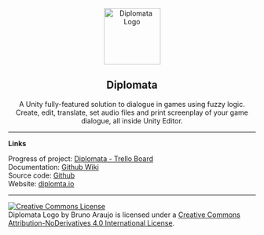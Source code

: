 <center><img src="https://raw.githubusercontent.com/lavaleak/diplomata/master/Diplomata/Editor/Editor%20Default%20Resources/DIPLOMATA-Logo_CC-BY-ND_by-Bruno-Araujo.png" alt="Diplomata Logo" title="Diplomata Logo by Bruno Araujo is licensed under a Creative Commons Attribution-NoDerivatives 4.0 International License." width="115" height="115" /><br/><h2><strong>Diplomata</strong></h2><p>A Unity fully-featured solution to dialogue in games using fuzzy logic.<br/>Create, edit, translate, set audio files and print screenplay of your game dialogue, all inside Unity Editor.</p></center>


---


**Links**  


Progress of project: [Diplomata - Trello Board](https://trello.com/b/Hp08JbV3/diplomata-roadmap)  
Documentation: [Github Wiki](https://github.com/lavaleak/diplomata/wiki)  
Source code: [Github](https://github.com/lavaleak/diplomata)  
Website: [diplomta.io](http://diplomata.io)  


---


<a rel="license" href="http://creativecommons.org/licenses/by-nd/4.0/"><img alt="Creative Commons License" style="border-width:0" src="https://i.creativecommons.org/l/by-nd/4.0/88x31.png" /></a><br /><span xmlns:dct="http://purl.org/dc/terms/" href="http://purl.org/dc/dcmitype/StillImage" property="dct:title" rel="dct:type">Diplomata Logo</span> by <span xmlns:cc="http://creativecommons.org/ns#" property="cc:attributionName">Bruno Araujo</span> is licensed under a <a rel="license" href="http://creativecommons.org/licenses/by-nd/4.0/">Creative Commons Attribution-NoDerivatives 4.0 International License</a>.

